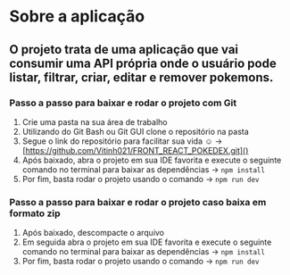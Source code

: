 # Sobre a aplicação

## O projeto trata de uma aplicação que vai consumir uma API própria onde o usuário pode listar, filtrar, criar, editar e remover pokemons.

### Passo a passo para baixar e rodar o projeto com Git
1. Crie uma pasta na sua área de trabalho
2. Utilizando do Git Bash ou Git GUI clone o repositório na pasta
3. Segue o link do repositório para facilitar sua vida ☺ -> [https://github.com/Vitinh021/FRONT_REACT_POKEDEX.git]()
4. Após baixado, abra o projeto em sua IDE favorita e execute o seguinte comando no terminal para baixar as dependências -> `npm install`
5. Por fim, basta rodar o projeto usando o comando -> `npm run dev`
 
### Passo a passo para baixar e rodar o projeto caso baixa em formato zip
1. Após baixado, descompacte o arquivo
2. Em seguida abra o projeto em sua IDE favorita e execute o seguinte comando no terminal para baixar as dependências -> `npm install`
3. Por fim, basta rodar o projeto usando o comando -> `npm run dev`
